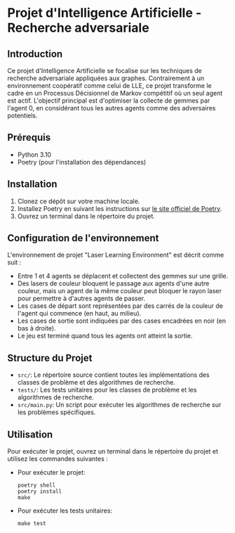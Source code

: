 
# Projet d'Intelligence Artificielle - Recherche adversariale


## Introduction
Ce projet d'Intelligence Artificielle se focalise sur les techniques de recherche adversariale appliquées aux graphes. Contrairement à un environnement coopératif comme celui de LLE, ce projet transforme le cadre en un Processus Décisionnel de Markov compétitif où un seul agent est actif. L'objectif principal est d'optimiser la collecte de gemmes par l'agent 0, en considérant tous les autres agents comme des adversaires potentiels.

## Prérequis
- Python 3.10
- Poetry (pour l'installation des dépendances)

## Installation
1. Clonez ce dépôt sur votre machine locale.
2. Installez Poetry en suivant les instructions sur [le site officiel de Poetry](https://python-poetry.org/docs/#installation).
3. Ouvrez un terminal dans le répertoire du projet.

## Configuration de l'environnement
L'environnement de projet "Laser Learning Environment" est décrit comme suit :
- Entre 1 et 4 agents se déplacent et collectent des gemmes sur une grille.
- Des lasers de couleur bloquent le passage aux agents d'une autre couleur, mais un agent de la même couleur peut bloquer le rayon laser pour permettre à d'autres agents de passer.
- Les cases de départ sont représentées par des carrés de la couleur de l'agent qui commence (en haut, au milieu).
- Les cases de sortie sont indiquées par des cases encadrées en noir (en bas à droite).
- Le jeu est terminé quand tous les agents ont atteint la sortie.

## Structure du Projet
- `src/`: Le répertoire source contient toutes les implémentations des classes de problème et des algorithmes de recherche.
- `tests/`: Les tests unitaires pour les classes de problème et les algorithmes de recherche.
- `src/main.py`: Un script pour exécuter les algorithmes de recherche sur les problèmes spécifiques.

## Utilisation
Pour exécuter le projet, ouvrez un terminal dans le répertoire du projet et utilisez les commandes suivantes :

- Pour exécuter le projet:
  ```shell
  poetry shell
  poetry install
  make
  ```

- Pour exécuter les tests unitaires:
  ```shell
  make test
  ```

